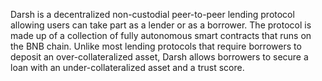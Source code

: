 Darsh is a decentralized non-custodial peer-to-peer lending protocol allowing users can take part as a lender or as a borrower. The protocol is made up of a collection of fully autonomous smart contracts that runs on the BNB chain. Unlike most lending protocols that require borrowers to deposit an over-collateralized asset, Darsh allows borrowers to secure a loan with an under-collateralized asset and a trust score.
